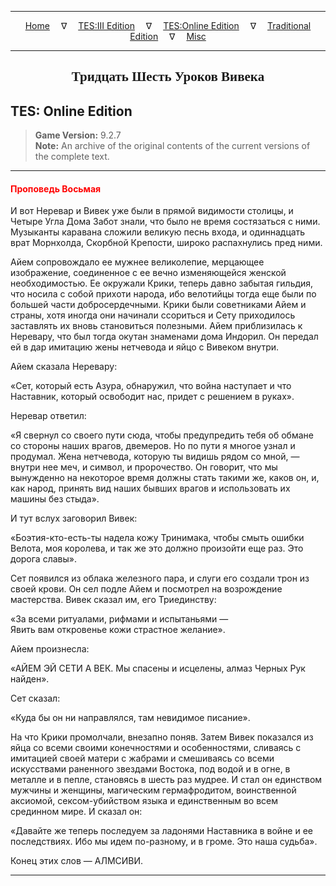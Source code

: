 
---

<!-- Jekyll Page Links -->

<center>
<a href="../../../../index.html">Home</a>
&emsp;&nabla;&emsp;
<a href="../../../index-tes3.html">TES:III Edition</a>
&emsp;&nabla;&emsp;
<a href="../../../index-teso.html">TES:Online Edition</a>
&emsp;&nabla;&emsp;
<a href="../../../index-traditional.html">Traditional Edition</a>
&emsp;&nabla;&emsp;
<a href="../../../index-misc.html">Misc</a>
</center>

<!-- Markdown Body Below: -->

---

<center>
<h2><span style="font-family:Georgia">Тридцать Шесть Уроков Вивека</span></h2>
</center>

## TES: Online Edition

> __Game Version:__ 9.2.7\
> __Note:__ An archive of the original contents of the current versions of the complete text.

---

#### <span style="color:red">Проповедь Восьмая</span>

И вот Неревар и Вивек уже были в прямой видимости столицы, и Четыре Угла Дома Забот знали, что было не время состязаться с ними. Музыканты каравана сложили великую песнь входа, и одиннадцать врат Морнхолда, Скорбной Крепости, широко распахнулись пред ними.

Айем сопровождало ее мужнее великолепие, мерцающее изображение, соединенное с ее вечно изменяющейся женской необходимостью. Ее окружали Крики, теперь давно забытая гильдия, что носила с собой прихоти народа, ибо велотийцы тогда еще были по большей части добросердечными. Крики были советниками Айем и страны, хотя иногда они начинали ссориться и Сету приходилось заставлять их вновь становиться полезными. Айем приблизилась к Неревару, что был тогда окутан знаменами дома Индорил. Он передал ей в дар имитацию жены нетчевода и яйцо с Вивеком внутри.

Айем сказала Неревару:

«Сет, который есть Азура, обнаружил, что война наступает и что Наставник, который освободит нас, придет с решением в руках».

Неревар ответил:

«Я свернул со своего пути сюда, чтобы предупредить тебя об обмане со стороны наших врагов, двемеров. Но по пути я многое узнал и продумал. Жена нетчевода, которую ты видишь рядом со мной, — внутри нее меч, и символ, и пророчество. Он говорит, что мы вынужденно на некоторое время должны стать такими же, каков он, и, как народ, принять вид наших бывших врагов и использовать их машины без стыда».

И тут вслух заговорил Вивек:

«Боэтия-кто-есть-ты надела кожу Тринимака, чтобы смыть ошибки Велота, моя королева, и так же это должно произойти еще раз. Это дорога славы».

Сет появился из облака железного пара, и слуги его создали трон из своей крови. Он сел подле Айем и посмотрел на возрождение мастерства. Вивек сказал им, его Триединству:

«За всеми ритуалами, рифмами и испытаньями —\
Явить вам откровенье кожи страстное желание».

Айем произнесла:

«АЙЕМ ЭЙ СЕТИ А ВЕК. Мы спасены и исцелены, алмаз Черных Рук найден».

Сет сказал:

«Куда бы он ни направлялся, там невидимое писание».

На что Крики промолчали, внезапно поняв. Затем Вивек показался из яйца со всеми своими конечностями и особенностями, сливаясь с имитацией своей матери с жабрами и смешиваясь со всеми искусствами раненного звездами Востока, под водой и в огне, в металле и в пепле, становясь в шесть раз мудрее. И стал он единством мужчины и женщины, магическим гермафродитом, воинственной аксиомой, сексом-убийством языка и единственным во всем срединном мире. И сказал он:

«Давайте же теперь последуем за ладонями Наставника в войне и ее последствиях. Ибо мы идем по-разному, и в громе. Это наша судьба».

Конец этих слов — АЛМСИВИ.

---
